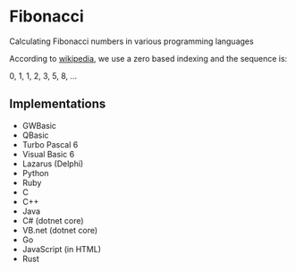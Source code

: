 # Fibonacci
Calculating Fibonacci numbers in various programming languages

According to [wikipedia], we use a zero based indexing and the sequence is:

0, 1, 1, 2, 3, 5, 8, ...

## Implementations

- GWBasic
- QBasic
- Turbo Pascal 6
- Visual Basic 6
- Lazarus (Delphi)
- Python
- Ruby
- C
- C++
- Java
- C# (dotnet core)
- VB.net (dotnet core)
- Go
- JavaScript (in HTML)
- Rust

[wikipedia]: https://en.wikipedia.org/wiki/Fibonacci_number
